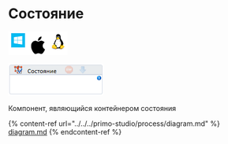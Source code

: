 # Состояние

![](<../../../.gitbook/assets/image (100) (1) (10) (54).png>)

![](<../../../.gitbook/assets/image (273).png>)

Компонент, являющийся контейнером состояния

{% content-ref url="../../../primo-studio/process/diagram.md" %}
[diagram.md](../../../primo-studio/process/diagram.md)
{% endcontent-ref %}
